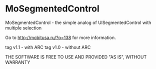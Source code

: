MoSegmentedControl
==================

MoSegmentedControl - the simple analog of UISegmentedControl with multiple selection

Go to http://mobitusa.ru/?p=138 for more information.

tag v1.1 - with ARC
tag v1.0 - without ARC


THE SOFTWARE IS FREE TO USE AND PROVIDED "AS IS", WITHOUT WARRANTY
